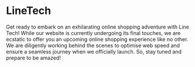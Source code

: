 # LineTech
Get ready to embark on an exhilarating online shopping adventure with Line Tech! While our website is currently undergoing its final touches, we are ecstatic to offer you an upcoming online shopping experience like no other. 
We are diligently working behind the scenes to optimise web speed and ensure a seamless journey when we officially launch. So, stay tuned and prepare to be amazed!
